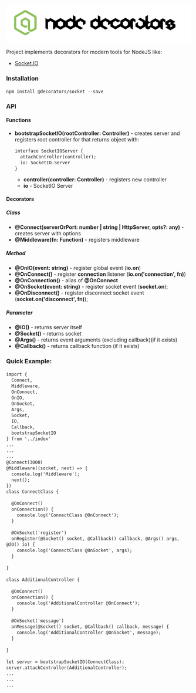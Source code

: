 ![Node Decorators](https://github.com/serhiisol/node-decorators/blob/master/decorators.png?raw=true)

Project implements decorators for modern tools for NodeJS like:
- [Socket.IO]

### Installation
```
npm install @decorators/socket --save
```
### API
#### Functions
* **bootstrapSocketIO(rootController: Controller)** - creates server and registers root controller for that
  returns object with:
  ```
  interface SocketIOServer {
    attachController(controller);
    io: SocketIO.Server
  }
  ```
  * **controller(controller: Controller)** - registers new controller
  * **io** - SocketIO Server
#### Decorators
##### Class
* **@Connect(serverOrPort: number | string | HttpServer, opts?: any)** - creates server with options
* **@Middleware(fn: Function)** - registers middleware
##### Method
* **@OnIO(event: string)** - register global event (**io.on**)
* **@OnConnect()** - register **connection** listener (**io.on('connection', fn)**)
* **@OnConnection()** - alias of **@OnConnect**
* **@OnSocket(event: string)** - register socket event (**socket.on**);
* **@OnDisconnect()** - register disconnect socket event (**socket.on('disconnect', fn)**);
##### Parameter
* **@IO()** - returns server itself
* **@Socket()** - returns socket
* **@Args()** - returns event arguments (excluding callback)(if it exists)
* **@Callback()** - returns callback function (if it exists)

### Quick Example:
```
import {
  Connect,
  Middleware,
  OnConnect,
  OnIO,
  OnSocket,
  Args,
  Socket,
  IO,
  Callback,
  bootstrapSocketIO
} from '../index'
...
...
...
@Connect(3000)
@Middleware((socket, next) => {
  console.log('Middleware');
  next();
})
class ConnectClass {

  @OnConnect()
  onConnection() {
    console.log('ConnectClass @OnConnect');
  }

  @OnSocket('register')
  onRegister(@Socket() socket, @Callback() callback, @Args() args, @IO() io) {
    console.log('ConnectClass @OnSocket', args);
  }

}

class AdditionalController {

  @OnConnect()
  onConnection() {
    console.log('AdditionalController @OnConnect');
  }

  @OnSocket('message')
  onMessage(@Socket() socket, @Callback() callback, message) {
    console.log('AdditionalController @OnSocket', message);
  }

}

let server = bootstrapSocketIO(ConnectClass);
server.attachController(AdditionalController);
...
...
...
```




[Socket.IO]:http://socket.io/
